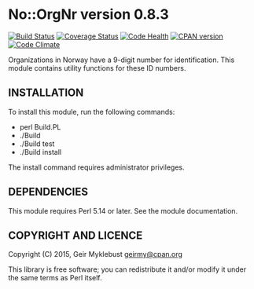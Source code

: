 No::OrgNr version 0.8.3
=======================

[![Build Status](https://travis-ci.org/geirmyk/No-OrgNr.svg?branch=master)](https://travis-ci.org/geirmyk/No-OrgNr)
[![Coverage Status](https://coveralls.io/repos/github/geirmyk/No-OrgNr/badge.svg?branch=master)](https://coveralls.io/github/geirmyk/No-OrgNr?branch=master)
[![Code Health](https://landscape.io/github/geirmyk/No-OrgNr/master/landscape.svg?style=flat)](https://landscape.io/github/geirmyk/No-OrgNr/master)
[![CPAN version](https://badge.fury.io/pl/No-OrgNr.svg)](https://badge.fury.io/pl/No-OrgNr)
[![Code Climate](https://codeclimate.com/github/thoughtbot/paperclip/badges/gpa.svg)](https://codeclimate.com/github/geirmyk/No-OrgNr)

Organizations in Norway have a 9-digit number for identification. This module contains utility
functions for these ID numbers.


INSTALLATION
------------

To install this module, run the following commands:

  * perl Build.PL
  * ./Build
  * ./Build test
  * ./Build install

The install command requires administrator privileges.


DEPENDENCIES
------------

This module requires Perl 5.14 or later. See the module documentation.


COPYRIGHT AND LICENCE
---------------------

Copyright (C) 2015, Geir Myklebust <geirmy@cpan.org>

This library is free software; you can redistribute it and/or modify it under the same terms as Perl
itself.

